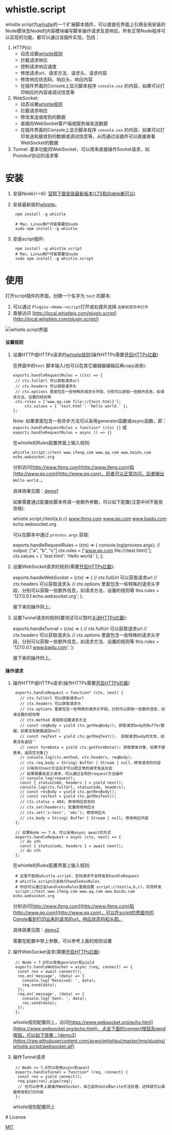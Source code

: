# whistle.script
whistle.script为[whistle](https://github.com/avwo/whistle)的一个扩展脚本插件，可以直接在界面上引用全局安装的Node模块及Node的内容模块编写脚本操作请求及其响应，所有正常Node程序可以实现的功能，都可以通过该插件实现，包括：

1. HTTP[s]:
   - 动态设置[whistle规则](https://avwo.github.io/whistle/rules/)
   - 拦截请求响应
   - 控制请求响应速度
   - 修改请求url、请求方法、请求头、请求内容
   - 修改响应状态码、响应头、响应内容
   - 在插件界面的Console上显示脚本程序 `console.xxx` 的内容，如果可以打印响应的内容或调试信息等
2. WebSocket:
   - 动态设置[whistle规则](https://avwo.github.io/whistle/rules/)
   - 拦截请求响应
   - 修改发送或收到的数据
   - 直接向WebSocket客户端或服务端发送数据
   - 在插件界面的Console上显示脚本程序 `console.xxx` 的内容，如果可以打印发送和接收到的数据或调试信息等，从而通过该插件可以直接查看WebSocket的数据
3. Tunnel: 基本功能同WebSocket，可以用来直接操作Socket请求，如Protobuf协议的请求等

# 安装

1. 安装Node(>=6): [官网下载安装最新版本(LTS和Stable都可以)](https://nodejs.org/)
2. 安装最新版的[whistle](https://github.com/avwo/whistle)。

		npm install -g whistle

 		# Mac、Linux用户可能需要加sudo
 		sudo npm install -g whistle

3. 安装script插件:

		npm install -g whistle.script
		# Mac、Linux用户可能需要加sudo
		sudo npm install -g whistle.script

# 使用

打开script插件的界面，创建一个名字为 `test` 的脚本:

1. 可以通过 `Plugins->Home->script`打开或右键并选择 `在新标签页中打开` 
2. 直接访问 [http://local.whistlejs.com/plugin.script](http://local.whistlejs.com/plugin.script/)

 ![whistle.script界面](https://raw.githubusercontent.com/avwo/whistleui/master/img/plugins/whistle.script/index.gif)

#### 设置规则

1. 设置HTTP或HTTPs请求的[whistle规则](https://avwo.github.io/whistle/rules/)(操作HTTPs需要[开启HTTPs拦截](https://avwo.github.io/whistle/webui/https.html))

   在界面中的`test` 脚本输入(也可以在其它编辑器编辑后再copy进来):

   ```
   exports.handleRequestRules = (ctx) => {
   	// ctx.fullUrl 可以获取请求url
   	// ctx.headers 可以获取请求头
   	// ctx.options 里面包含一些特殊的请求头字段，分别可以获取一些额外信息，如请求方法、设置的规则等
   	ctx.rules = ['www.qq.com file://{test.html}'];
     	ctx.values = { 'test.html': 'Hello world.' };
   };
   ```

   Note: 如果里面包含一些异步方法可以采用generator函数或async函数，即：`exports.handleRequestRules = function* (ctx) {}` 或 `exports.handleRequestRules = async () => {}`

   在whistle的Rules配置界面上输入规则:

   ```
   whistle.script://test www.ifeng.com www.qq.com www.baidu.com echo.websocket.org
   ```

   分别访问[http://www.ifeng.com](http://www.ifeng.com)和[http://www.qq.com](http://www.qq.com)，前者可以正常访问，后者输出 `Hello world.`。

   具体效果见图：[demo1](https://raw.githubusercontent.com/avwo/whistleui/master/img/plugins/whistle.script/rules.gif)

   如果需要通过配置给脚本传递一些额外参数，可以如下配置(注意中间不能有空格):

	whistle.script://test(a,b,c) www.ifeng.com www.qq.com www.baidu.com echo.websocket.org

   可以在脚本中通过 `process.args` 获取:

	exports.handleRequestRules = (ctx) => {
	  console.log(process.args); // output: ["a", "b", "c"]
	  ctx.rules = ['www.qq.com file://{test.html}'];
	  ctx.values = { 'test.html': 'Hello world.' };
	};

2. 设置WebSocket请求的规则(需要[开启HTTPs拦截](https://avwo.github.io/whistle/webui/https.html)):

	exports.handleWebSocket = (ctx) => {
	  // ctx.fullUrl 可以获取请求url
	  // ctx.headers 可以获取请求头
	  // ctx.options 里面包含一些特殊的请求头字段，分别可以获取一些额外信息，如请求方法、设置的规则等
	  this.rules = '127.0.0.1 echo.websocket.org';
	};


   接下来的操作同上。

3. 设置Tunnel请求的规则(要测试可以暂时[关闭HTTPs拦截](https://avwo.github.io/whistle/webui/https.html)):

	exports.handleTunnel = (ctx) => {
	  // ctx.fullUrl 可以获取请求url
	  // ctx.headers 可以获取请求头
	  // ctx.options 里面包含一些特殊的请求头字段，分别可以获取一些额外信息，如请求方法、设置的规则等
	  this.rules = '127.0.0.1 www.baidu.com';
	};


   接下来的操作同上。

#### 操作请求

1. 操作HTTP或HTTPs请求(操作HTTPs需要[开启HTTPs拦截](https://avwo.github.io/whistle/webui/https.html))

		exports.handleRequest = function* (ctx, next) {
		  // ctx.fullUrl 可以获取请求url
		  // ctx.headers 可以获取请求头
		  // ctx.options 里面包含一些特殊的请求头字段，分别可以获取一些额外信息，如请设置的规则等
		  // ctx.method 获取和设置请求方法
		  // const reqBody = yield ctx.getReqBody(); 获取请求body的Buffer数据，如果没有数据返回null
		  // const reqText = yield ctx.getReqText();  获取请求body的文本，如果没有返回''
		  // const formData = yield ctx.getFormData(); 获取表单对象，如果不是表单，返回空对象{}
		  // console.log(ctx.method, ctx.headers, reqBody);
		  // ctx.req.body = String| Buffer | Stream | null，修改请求的内容
		  // 只有执行next方法后才可以把正常的请求发送出去
		  // 如果需要自定义请求，可以通过全局的request方法操作
		  // console.log(request);
		  const { statusCode, headers } = yield next(); 
		  console.log(ctx.fullUrl, statusCode, headers);
		  // const resBody = yield ctx.getResBody();
		  // const resText = yield ctx.getResText();
		  // ctx.status = 404; 修改响应状态码
		  // ctx.set(headers); 批量修改响应头
		  // ctx.set('x-test', 'abc'); 修改响应头
		  // ctx.body = String| Buffer | Stream | null; 修改响应内容
		};
		
		// 如果Node >= 7.6，可以采用async await的方式
		exports.handleRequest = async (ctx, next) => {
		  // do sth
		  const { statusCode, headers } = await next(); 
		  // do sth
		};

   在whistle的Rules配置界面上输入规则:

		# 这里不能用whistle.script，否则请求不会转发到handleRequest
		# whistle.script只会执行handleXxxRules
		# 你也可以通过在handleXxxRules里面设置 script://test(a,b,c)，实现转发
		script://test www.ifeng.com www.qq.com www.baidu.com echo.websocket.org

   分别访问[http://www.ifeng.com](http://www.ifeng.com)和[http://www.qq.com](http://www.qq.com)，可以在script的界面中的Consle看到打印出来的请求的url、响应状态吗和头部。

   具体效果见图：[demo2](https://raw.githubusercontent.com/avwo/whistleui/master/img/plugins/whistle.script/request.gif)

   需要在配置中带上参数，可以参考上面的规则设置

2. 操作WebSocket请求(需要[开启HTTPs拦截](https://avwo.github.io/whistle/webui/https.html))

		// Node < 7.6可以改用genrator和yield
		exports.handleWebSocket = async (req, connect) => {
		 const res = await connect();
		 res.on('message', (data) => {
		   console.log('Received: ', data);
		   req.send(data);
		 });
		 req.on('message', (data) => {
		   console.log('Sent: ', data);
		   res.send(data);
		 });
		};

   whistle规则配置同上，访问[https://www.websocket.org/echo.html](https://www.websocket.org/echo.html)，点击下面的connect按钮及send按钮，可以如下效果：[demo3](https://raw.githubusercontent.com/avwo/whistleui/master/img/plugins/whistle.script/websocket.gif)

3. 操作Tunnel请求

		// Node >= 7.6可以改用async和await
		exports.handleTunnel = function* (req, connect) {
		 const res = yield connect();
		 req.pipe(res).pipe(req);
		 // 也可以参考上面操作WebSocket，自己监听data和write方法处理，这样就可以直接修改和打印内容
		};

   whistle规则配置同上

\# License

[MIT](https://github.com/whistle-plugins/whistle.script/blob/master/LICENSE)






